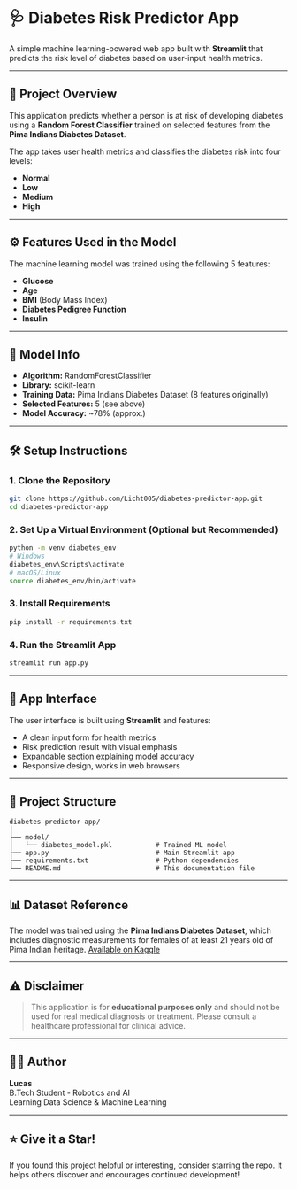 # 🩺 Diabetes Risk Predictor App

A simple machine learning-powered web app built with **Streamlit** that predicts the risk level of diabetes based on user-input health metrics.

---

## 📌 Project Overview

This application predicts whether a person is at risk of developing diabetes using a **Random Forest Classifier** trained on selected features from the **Pima Indians Diabetes Dataset**.

The app takes user health metrics and classifies the diabetes risk into four levels:
- **Normal**
- **Low**
- **Medium**
- **High**

---

## ⚙️ Features Used in the Model

The machine learning model was trained using the following 5 features:

- **Glucose**
- **Age**
- **BMI** (Body Mass Index)
- **Diabetes Pedigree Function**
- **Insulin**

---

## 🧠 Model Info

- **Algorithm:** RandomForestClassifier
- **Library:** scikit-learn
- **Training Data:** Pima Indians Diabetes Dataset (8 features originally)
- **Selected Features:** 5 (see above)
- **Model Accuracy:** ~78% (approx.)

---

## 🛠️ Setup Instructions

### 1. Clone the Repository

```bash
git clone https://github.com/Licht005/diabetes-predictor-app.git
cd diabetes-predictor-app
```

### 2. Set Up a Virtual Environment (Optional but Recommended)

```bash
python -m venv diabetes_env
# Windows
diabetes_env\Scripts\activate
# macOS/Linux
source diabetes_env/bin/activate
```

### 3. Install Requirements

```bash
pip install -r requirements.txt
```

### 4. Run the Streamlit App

```bash
streamlit run app.py
```

---

## 🚀 App Interface

The user interface is built using **Streamlit** and features:
- A clean input form for health metrics
- Risk prediction result with visual emphasis
- Expandable section explaining model accuracy
- Responsive design, works in web browsers

---

## 📁 Project Structure

```plaintext
diabetes-predictor-app/
│
├── model/
│   └── diabetes_model.pkl           # Trained ML model
├── app.py                           # Main Streamlit app
├── requirements.txt                 # Python dependencies
└── README.md                        # This documentation file
```

---

## 📊 Dataset Reference

The model was trained using the **Pima Indians Diabetes Dataset**, which includes diagnostic measurements for females of at least 21 years old of Pima Indian heritage. [Available on Kaggle](https://www.kaggle.com/datasets/uciml/pima-indians-diabetes-database)

---

## ⚠️ Disclaimer

> This application is for **educational purposes only** and should not be used for real medical diagnosis or treatment. Please consult a healthcare professional for clinical advice.

---

## 👨‍💻 Author

**Lucas**  
B.Tech Student - Robotics and AI  
Learning Data Science & Machine Learning  

---

## ⭐️ Give it a Star!

If you found this project helpful or interesting, consider starring the repo. It helps others discover and encourages continued development!
